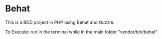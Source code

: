 # Behat

This is a BDD project in PHP using Behat and Guzzle.

To Execute: run in the terminal while in the main folder "vendor/bin/behat"
